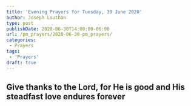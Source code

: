 ```yaml
---
title: 'Evening Prayers for Tuesday, 30 June 2020'
author: Joseph Louthan
type: post
publishDate: 2020-06-30T14:00:00-06:00
url: /pm_prayers/2020-06-30-pm_prayers/
categories:
 - Prayers
tags:
 - 'Prayers'
draft: true
---
```

## Give thanks to the Lord, for He is good and His steadfast love endures forever

<pre>

</pre>
